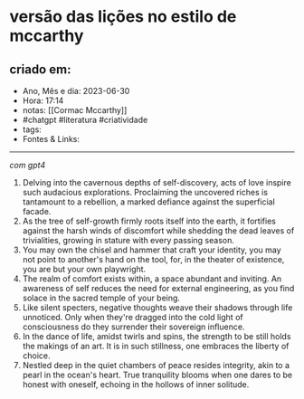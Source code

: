 # versão das lições no estilo de mccarthy

## criado em: 
-  Ano, Mês e dia: 2023-06-30
- Hora: 17:14
- notas: [[Cormac Mccarthy]]
- #chatgpt #literatura  #criatividade 
- tags: 
- Fontes & Links: 
---

*com gpt4*

1. Delving into the cavernous depths of self-discovery, acts of love inspire such audacious explorations. Proclaiming the uncovered riches is tantamount to a rebellion, a marked defiance against the superficial facade.
2. As the tree of self-growth firmly roots itself into the earth, it fortifies against the harsh winds of discomfort while shedding the dead leaves of trivialities, growing in stature with every passing season.
3. You may own the chisel and hammer that craft your identity, you may not point to another's hand on the tool, for, in the theater of existence, you are but your own playwright.
4. The realm of comfort exists within, a space abundant and inviting. An awareness of self reduces the need for external engineering, as you find solace in the sacred temple of your being.
5. Like silent specters, negative thoughts weave their shadows through life unnoticed. Only when they're dragged into the cold light of consciousness do they surrender their sovereign influence.
6. In the dance of life, amidst twirls and spins, the strength to be still holds the makings of an art. It is in such stillness, one embraces the liberty of choice.
7. Nestled deep in the quiet chambers of peace resides integrity, akin to a pearl in the ocean's heart. True tranquility blooms when one dares to be honest with oneself, echoing in the hollows of inner solitude.
